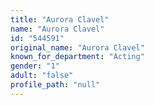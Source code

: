 ```yaml
---
title: "Aurora Clavel"
name: "Aurora Clavel"
id: "544591"
original_name: "Aurora Clavel"
known_for_department: "Acting"
gender: "1"
adult: "false"
profile_path: "null"
---
```

